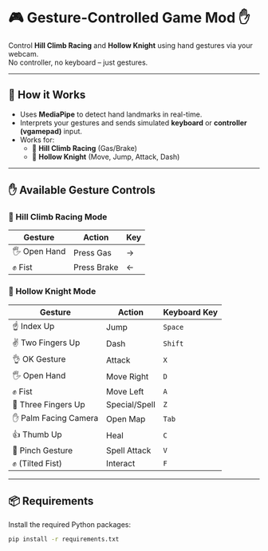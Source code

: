 # 🎮 Gesture-Controlled Game Mod ✋  

Control **Hill Climb Racing** and **Hollow Knight** using hand gestures via your webcam.  
No controller, no keyboard – just gestures.

---

## 🧠 How it Works  

- Uses **MediaPipe** to detect hand landmarks in real-time.  
- Interprets your gestures and sends simulated **keyboard** or **controller (vgamepad)** input.  
- Works for:
  - 🏁 **Hill Climb Racing** (Gas/Brake)  
  - 🏹 **Hollow Knight** (Move, Jump, Attack, Dash)  

---

## ✋ Available Gesture Controls  

### 🏁 Hill Climb Racing Mode  
| Gesture        | Action         | Key |
|---------------|----------------|-----|
| 🖐️ Open Hand   | Press Gas      | →   |
| ✊ Fist        | Press Brake    | ←   |

### 🏹 Hollow Knight Mode  
| Gesture           | Action        | Keyboard Key |
|------------------|---------------|---------------|
| ☝️ Index Up       | Jump          | `Space`       |
| ✌️ Two Fingers Up | Dash          | `Shift`       |
| 👌 OK Gesture     | Attack        | `X`           |
| 🖐️ Open Hand      | Move Right    | `D`           |
| ✊ Fist           | Move Left     | `A`           |
| 🤟 Three Fingers Up | Special/Spell | `Z`         |
| ✋ Palm Facing Camera | Open Map   | `Tab`         |
| 👍 Thumb Up       | Heal          | `C`           |
| 🤏 Pinch Gesture  | Spell Attack  | `V`           |
| ✊ (Tilted Fist)  | Interact      | `F`           |

---

## 📦 Requirements  

Install the required Python packages:  

```bash
pip install -r requirements.txt